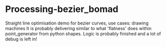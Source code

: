 # Processing-bezier_bomad
Straight line optimisation demo for bezier curves, use cases: drawing machines
It is probably delivering similar to what 'flatness' does within point_generator from python shapes.
Logic is probably finished and a lot of debug is left in!